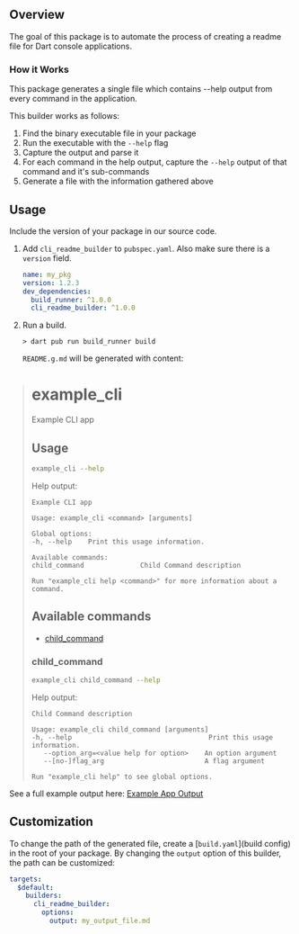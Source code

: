 ## Overview

The goal of this package is to automate the process of creating a readme file for Dart console applications.

### How it Works

This package generates a single file which contains --help output from every command in the application.

This builder works as follows:
1. Find the binary executable file in your package
1. Run the executable with the `--help` flag
1. Capture the output and parse it
1. For each command in the help output, capture the `--help` output of that command and it's sub-commands
1. Generate a file with the information gathered above

## Usage
Include the version of your package in our source code.

1. Add `cli_readme_builder` to `pubspec.yaml`. Also make sure there is a `version`
   field.

    ```yaml
    name: my_pkg
    version: 1.2.3
    dev_dependencies:
      build_runner: ^1.0.0
      cli_readme_builder: ^1.0.0
    ```

2. Run a build.

    ```console
    > dart pub run build_runner build
    ```

    `README.g.md` will be generated with content:

># example_cli
>
>Example CLI app
>
>## Usage
>
>```sh
>example_cli --help
>```
>
>Help output:
>
>```
>Example CLI app
>
>Usage: example_cli <command> [arguments]
>
>Global options:
>-h, --help    Print this usage information.
>
>Available commands:
  >child_command              Child Command description
>
>Run "example_cli help <command>" for more information about a command.
>```
>
>## Available commands
>
>* [child_command](#child_command)
>
>### child_command
>
>```sh
>example_cli child_command --help
>```
>
>Help output:
>
>```
>Child Command description
>
>Usage: example_cli child_command [arguments]
> -h, --help                                  Print this usage information.
>    --option_arg=<value help for option>    An option argument
>    --[no-]flag_arg                         A flag argument
>
>Run "example_cli help" to see global options.
>```

See a full example output here: [Example App Output](https://github.com/m-skolnick/cli_readme_builder/blob/main/example/my_output_file.md)

## Customization

To change the path of the generated file, create a [`build.yaml`](build config)
in the root of your package.
By changing the `output` option of this builder, the path can be customized:

```yaml
targets:
  $default:
    builders:
      cli_readme_builder:
        options:
          output: my_output_file.md
```

